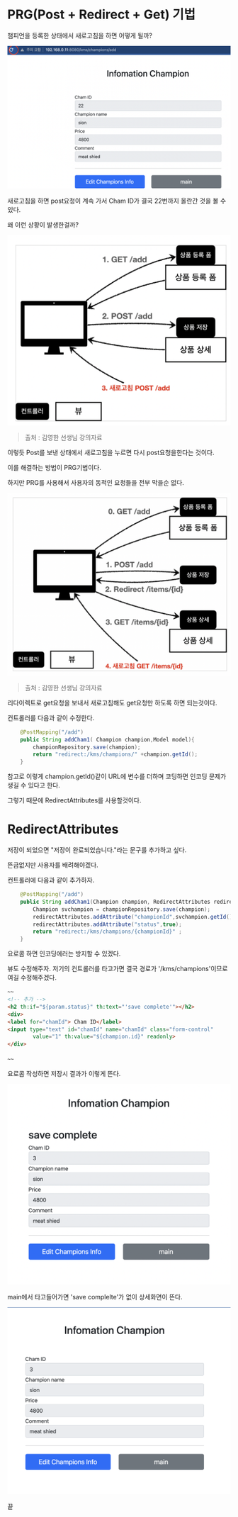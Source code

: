 # PRG(Post + Redirect + Get) 기법

챔피언을 등록한 상태에서 새로고침을 하면 어떻게 될까?

![](img/prgreason.png)

새로고침을 하면 post요청이 계속 가서 Cham ID가 결국 22번까지 올란간 것을 볼 수 있다.

왜 이런 상황이 발생한걸까?

![](img/prgreason2.png)  
>출처 : 김영한 선생님 강의자료

이렇듯 Post를 보낸 상태에서 새로고침을 누르면 다시 post요청을한다는 것이다.

이를 해결하는 방법이 PRG기법이다.

하지만 PRG를 사용해서 사용자의 동적인 요청들을 전부 막을순 없다.

![](img/prgreson3.png)  

>출처 : 김영한 선생님 강의자료

리다이렉트로 get요청을 보내서 새로고침해도 get요청만 하도록 하면 되는것이다.

컨트롤러를 다음과 같이 수정한다.

```java
    @PostMapping("/add")
    public String addCham1( Champion champion,Model model){
        championRepository.save(champion);
        return "redirect:/kms/champions/" +champion.getId();
    }
```

참고로 이렇게 champion.getId()같이 URL에 변수를 더하며 코딩하면 인코딩 문제가 생길 수 있다고 한다.

그렇기 때문에 RedirectAttributes를 사용할것이다.

# RedirectAttributes

저장이 되었으면 "저장이 완료되었습니다."라는 문구를 추가하고 싶다.

뜬금없지만 사용자를 배려해야겠다.

컨트롤러에 다음과 같이 추가하자.

```java
    @PostMapping("/add")
    public String addCham1(Champion champion, RedirectAttributes redirectAttributes){
        Champion svchampion = championRepository.save(champion);
        redirectAttributes.addAttribute("championId",svchampion.getId());
        redirectAttributes.addAttribute("status",true);
        return "redirect:/kms/champions/{championId}" ;
    }
```

요로콤 하면 인코딩에러는 방지할 수 있겠다.

뷰도 수정해주자. 저기의 컨트롤러를 타고가면 결국 경로가 '/kms/champions'이므로 여길 수정해주겠다.

```html
~~
<!-- 추가 -->
<h2 th:if="${param.status}" th:text="'save complete'"></h2>
<div>
<label for="chamId"> Cham ID</label>
<input type="text" id="chamId" name="chamId" class="form-control"
        value="1" th:value="${champion.id}" readonly>
</div>

~~
```

요로콤 작성하면 저장시 결과가 이렇게 뜬다.

![](img/redirectresult.png)

main에서 타고들어가면 'save complelte'가 없이 상세화면이 뜬다.

![](img/mainDetail.png)

끝

